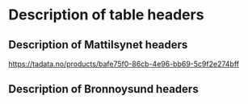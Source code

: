 # Description of table headers

## Description of Mattilsynet headers
https://tadata.no/products/bafe75f0-86cb-4e96-bb69-5c9f2e274bff

## Description of Bronnoysund headers
